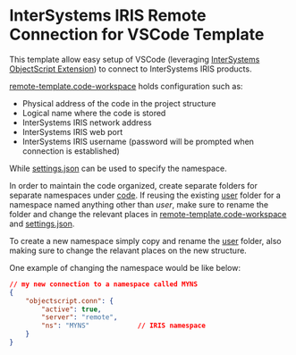 # InterSystems IRIS Remote Connection for VSCode Template

This template allow easy setup of VSCode (leveraging [InterSystems ObjectScript Extension](https://marketplace.visualstudio.com/items?itemName=intersystems-community.vscode-objectscript)) to connect to InterSystems IRIS products.

[remote-template.code-workspace](remote-template.code-workspace) holds configuration such as:

- Physical address of the code in the project structure
- Logical name where the code is stored
- InterSystems IRIS network address
- InterSystems IRIS web port
- InterSystems IRIS username (password will be prompted when connection is established)

While [settings.json](code/user/.vscode/settings.json) can be used to specify the namespace.

In order to maintain the code organized, create separate folders for separate namespaces under [code](code/). If reusing the existing [user](code/user/) folder for a namespace named anything other than _user_, make sure to rename the folder and change the relevant places in [remote-template.code-workspace](remote-template.code-workspace) and [settings.json](code/user/.vscode/settings.json).

To create a new namespace simply copy and rename the [user](code/user/) folder, also making sure to change the relavant places on the new structure.

One example of changing the namespace would be like below:

```json
// my new connection to a namespace called MYNS
{
    "objectscript.conn": {
        "active": true,
        "server": "remote",
        "ns": "MYNS"            // IRIS namespace
    }
}
```
